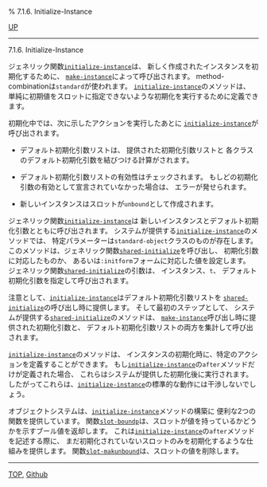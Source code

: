 % 7.1.6. Initialize-Instance

[UP](7.1.html)  

---

7.1.6. Initialize-Instance


ジェネリック関数[`initialize-instance`](7.7.initialize-instance.html)は、
新しく作成されたインスタンスを初期化するために、
[`make-instance`](7.7.make-instance.html)によって呼び出されます。
method-combinationは`standard`が使われます。
[`initialize-instance`](7.7.initialize-instance.html)のメソッドは、
単純に初期値をスロットに指定できないような初期化を実行するために定義できます。

初期化中では、次に示したアクションを実行したあとに
[`initialize-instance`](7.7.initialize-instance.html)が呼び出されます。

- デフォルト初期化引数リストは、
提供された初期化引数リストと
各クラスのデフォルト初期化引数を結びつける計算がされます。

- デフォルト初期化引数リストの有効性はチェックされます。
もしどの初期化引数の有効として宣言されていなかった場合は、
エラーが発せられます。

- 新しいインスタンスはスロットが`unbound`として作成されます。

ジェネリック関数[`initialize-instance`](7.7.initialize-instance.html)は
新しいインスタンスとデフォルト初期化引数とともに呼び出されます。
システムが提供する[`initialize-instance`](7.7.initialize-instance.html)のメソッドでは、
特定パラメーターは`standard-object`クラスのものが存在します。
このメソッドは、ジェネリック関数[`shared-initialize`](7.7.shared-initialize.html)を呼び出し、
初期化引数に対応したものか、
あるいは`:initform`フォームに対応した値を設定します。
ジェネリック関数[`shared-initialize`](7.7.shared-initialize.html)の引数は、
インスタンス、`t`、
デフォルト初期化引数を指定して呼び出されます。

注意として、[`initialize-instance`](7.7.initialize-instance.html)はデフォルト初期化引数リストを
[`shared-initialize`](7.7.shared-initialize.html)の呼び出し時に提供します。
そして最初のステップとして、
システムが提供する[`shared-initialize`](7.7.shared-initialize.html)のメソッドは、
[`make-instance`](7.7.make-instance.html)呼び出し時に提供された初期化引数と、
デフォルト初期化引数リストの両方を集計して呼び出されます。

[`initialize-instance`](7.7.initialize-instance.html)のメソッドは、
インスタンスの初期化時に、特定のアクションを定義することができます。
もし[`initialize-instance`](7.7.initialize-instance.html)の`after`メソッドだけが定義された場合、
これらはシステムが提供した初期化後に実行されます。
したがってこれらは、[`initialize-instance`](7.7.initialize-instance.html)の標準的な動作には干渉しないでしょう。

オブジェクトシステムは、[`initialize-instance`](7.7.initialize-instance.html)メソッドの構築に
便利な2つの関数を提供しています。
関数[`slot-boundp`](7.7.slot-boundp.html)は、スロットが値を持っているかどうかを示すブール値を返却します。
これは[`initialize-instance`](7.7.initialize-instance.html)の`after`メソッドを記述する際に、
まだ初期化されていないスロットのみを初期化するような仕組みを提供します。
関数[`slot-makunbound`](7.7.slot-makunbound.html)は、スロットの値を削除します。


---
[TOP](index.html),  [Github](https://github.com/nptcl/npt-japanese)


